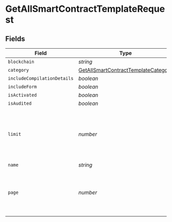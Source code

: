 # GetAllSmartContractTemplateRequest


## Fields

| Field                                                                                                 | Type                                                                                                  | Required                                                                                              | Description                                                                                           |
| ----------------------------------------------------------------------------------------------------- | ----------------------------------------------------------------------------------------------------- | ----------------------------------------------------------------------------------------------------- | ----------------------------------------------------------------------------------------------------- |
| `blockchain`                                                                                          | *string*                                                                                              | :heavy_minus_sign:                                                                                    | N/A                                                                                                   |
| `category`                                                                                            | [GetAllSmartContractTemplateCategory](../../models/operations/getallsmartcontracttemplatecategory.md) | :heavy_minus_sign:                                                                                    | N/A                                                                                                   |
| `includeCompilationDetails`                                                                           | *boolean*                                                                                             | :heavy_minus_sign:                                                                                    | N/A                                                                                                   |
| `includeForm`                                                                                         | *boolean*                                                                                             | :heavy_minus_sign:                                                                                    | N/A                                                                                                   |
| `isActivated`                                                                                         | *boolean*                                                                                             | :heavy_minus_sign:                                                                                    | N/A                                                                                                   |
| `isAudited`                                                                                           | *boolean*                                                                                             | :heavy_minus_sign:                                                                                    | N/A                                                                                                   |
| `limit`                                                                                               | *number*                                                                                              | :heavy_minus_sign:                                                                                    | Number of entities returned on each page. By default this number is set to 100.                       |
| `name`                                                                                                | *string*                                                                                              | :heavy_minus_sign:                                                                                    | N/A                                                                                                   |
| `page`                                                                                                | *number*                                                                                              | :heavy_minus_sign:                                                                                    | Number of returned page. By default the returned page is the first.                                   |
